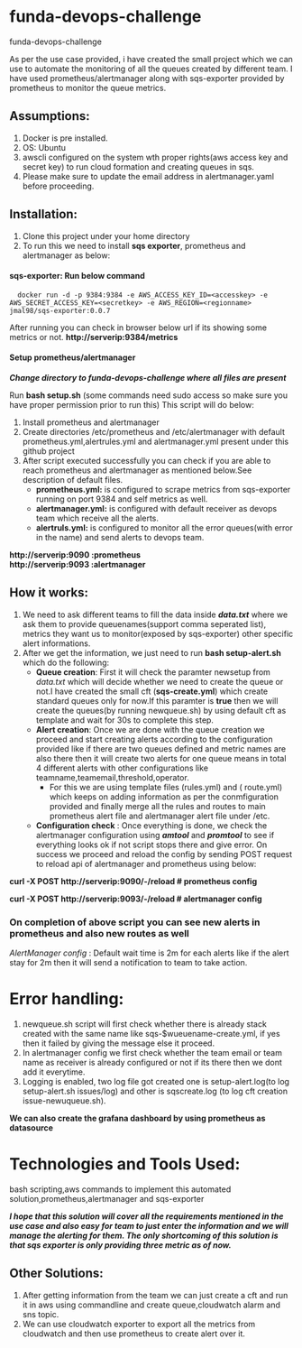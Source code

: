 # funda-devops-challenge
funda-devops-challenge

As per the use case provided, i have created the small project which we can use to automate the monitoring of all the queues created by different team.
I have used prometheus/alertmanager along with sqs-exporter provided by prometheus to monitor the queue metrics.

## Assumptions:
1. Docker is pre installed.
2. OS: Ubuntu
3. awscli configured on the system wth proper rights(aws access key and secret key) to run cloud formation and creating queues in sqs.
4. Please make sure to update the email address in alertmanager.yaml before proceeding.


## Installation:
1. Clone this project under your home directory
2. To run this we need to install **sqs exporter**, prometheus and alertmanager as below:
#### sqs-exporter: Run below command
  ```
	docker run -d -p 9384:9384 -e AWS_ACCESS_KEY_ID=<accesskey> -e AWS_SECRET_ACCESS_KEY=<secretkey> -e AWS_REGION=<regionname>  jmal98/sqs-exporter:0.0.7 
 ```
 
After running you can check in browser below url if its showing some metrics or not.
  **http://serverip:9384/metrics**
	
 #### Setup prometheus/alertmanager
**_Change directory to funda-devops-challenge where all files are present_**
 
Run **bash setup.sh** (some commands need sudo access so make sure you have proper permission prior to run this)
This script will do below:
1. Install prometheus and alertmanager
2. Create directories /etc/prometheus and /etc/alertmanager with default prometheus.yml,alertrules.yml and alertmanager.yml present under this github project
3. After script executed successfully you can check if you are able to reach prometheus and alertmanager as mentioned below.See description of default files.
   - **prometheus.yml:** is configured to scrape metrics from sqs-exporter running on port 9384 and self metrics as well.
   - **alertmanager.yml:** is configured with default receiver as devops team which receive all the alerts.
   - **alertruls.yml:** is configured to monitor all the error queues(with error in the name) and send alerts to devops team.

**http://serverip:9090 :prometheus**  
**http://serverip:9093 :alertmanager**

## How it works:

1. We need to ask different teams to fill the data inside **_data.txt_** where we ask them to provide queuenames(support comma seperated list), metrics they want us to monitor(exposed by sqs-exporter) other specific alert informations.
2. After we get the information, we just need to run **bash setup-alert.sh** which do the following:
   - **Queue creation**: First it will check the paramter newsetup from *data.txt* which will decide whether we need to create the queue or not.I have created the small cft (**sqs-create.yml**) which create standard queues only for now.If this paramter is **true** then we will create the queues(by running newqueue.sh) by using default cft as template and wait for 30s to complete this step.
   - **Alert creation**: Once we are done with the queue creation we proceed and start creating alerts according to the configuration provided like if there are two queues defined and metric names are also there then it will create two alerts for one queue means in total 4 different alerts with other configurations like teamname,teamemail,threshold,operator.
       - For this we are using template files (rules.yml) and ( route.yml) which keeps on adding information as per the conmfiguration provided and finally merge all the rules and routes to main prometheus alert file and alertmanager alert file under /etc.
   - **Configuration check** : Once everything is done, we check the alertmanager configuration using **_amtool_** and **_promtool_** to see if everything looks ok if not script stops there and give error. On success we proceed and reload the config by sending POST request to reload api of alertmanager and prometheus using below:
   
**curl -X POST http://serverip:9090/-/reload  # prometheus config**

**curl -X POST http://serverip:9093/-/reload  # alertmanager config**

### On completion of above script you can see new alerts in prometheus and also new routes as well


_AlertManager config_ : Default wait time is 2m for each  alerts like if the alert stay for 2m then it will send a notification to team to take action.

# Error handling: 

1. newqueue.sh script will first check whether there is already stack created with the same name like sqs-$wueuename-create.yml, if yes    then it failed by giving the message else it proceed.
2. In alertmanager config we first check whether the team email or team name as receiver is already configured or not if its there then    we dont add it everytime.
3. Logging is enabled, two log file got created one is setup-alert.log(to log setup-alert.sh issues/log) and other is sqscreate.log (to log cft creation issue-newuqueue.sh).

**We can also create the grafana dashboard by using prometheus as datasource**


# Technologies and Tools Used:
bash scripting,aws commands to implement this automated solution,prometheus,alertmanager and sqs-exporter



**_I hope that this solution will cover all the requirements mentioned in the use case and also easy for team to just enter the information and we will manage the alerting for them.
The only **shortcoming** of this solution is that sqs exporter is only providing three metric as of now._**

## Other Solutions:
1. After  getting information from the team we can just create a cft and run it in aws using commandline and create queue,cloudwatch alarm and sns topic.
2. We can use cloudwatch exporter to export all the metrics from cloudwatch and then use prometheus to create alert over it.

